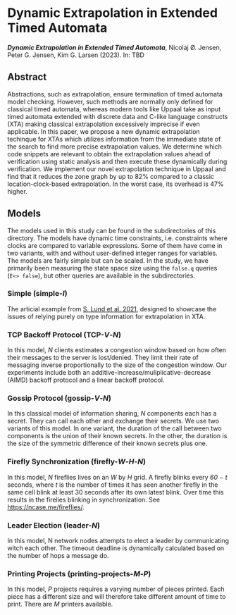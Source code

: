 # Dynamic Extrapolation in Extended Timed Automata

_**Dynamic Extrapolation in Extended Timed Automata**_,
Nicolaj Ø. Jensen, Peter G. Jensen, Kim G. Larsen (2023). In: TBD

## Abstract

Abstractions, such as extrapolation, ensure termination of timed automata model checking.
However, such methods are normally only defined for classical timed automata, whereas modern tools like Uppaal take as input timed automata extended with discrete data and C-like language constructs (XTA) making classical extrapolation excessively imprecise if even applicable.
In this paper, we propose a new dynamic extrapolation techinque for XTAs which utilizes information from the immediate state of the search to find more precise extrapolation values.
We determine which code snippets are relevant to obtain the extrapolation values ahead of verification using static analysis and then execute these dynamically during verification.
We implement our novel extrapolation technique in Uppaal and find that it reduces the zone graph by up to 82% compared to a classic location-clock-based extrapolation.
In the worst case, its overhead is 47% higher.

## Models

The models used in this study can be found in the subdirectories of this directory.
The models have dynamic time constraints, i.e. constraints where clocks are compared to variable expressions.
Some of them have come in two variants, with and without user-defined integer ranges for variables.
The models are fairly simple but can be scaled.
In the study, we have primarily been measuring the state space size using the `false.q` queries (`E<> false`), but other queries are available in the subdirectories.

### Simple (simple-*I*)
The articial example from [S. Lund et al. 2021](https://link.springer.com/chapter/10.1007/978-3-030-85037-1_6), designed to showcase the issues of relying purely on type information for extrapolation in XTA.


### TCP Backoff Protocol (TCP-*V*-*N*)
In this model, *N* clients estimates a congestion window based on how often their messages to the server is lost/denied.
They limit their rate of messaging inverse proportionally to the size of the congestion window.
Our experiments include both an additive-increase/muliplicative-decrease (AIMD) backoff protocol and a linear backoff protocol.

### Gossip Protocol (gossip-*V*-*N*)
In this classical model of information sharing, *N* components each has a secret.
They can call each other and exchange their secrets.
We use two variants of this model.
In one variant, the duration of the call between two components is the union of their known secrets.
In the other, the duration is the size of the symmetric difference of their known secrets plus one.

### Firefly Synchronization (firefly-*W*-*H*-*N*)
In this model, *N* fireflies lives on an *W* by *H* grid.
A firefly blinks every *60 − t* seconds, where *t* is the number of times it has seen another firefly in the same cell blink at least 30 seconds after its own latest blink.
Over time this results in the firelies blinking in synchronization.
See https://ncase.me/fireflies/.

### Leader Election (leader-*N*)
In this model, N network nodes attempts to elect a leader by communicating witch each other.
The timeout deadline is dynamically calculated based on the number of hops a message do.

### Printing Projects (printing-projects-*M*-*P*)
In this model, *P* projects requires a varying number of pieces printed.
Each piece has a different size and will therefore take different amount of time to print.
There are *M* printers available.
